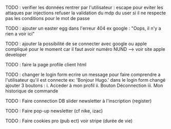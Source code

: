 TODO :
    verifier les données rentrer par l'utilisateur : escape
    pour eviter les attaques par injections
    refuser la validation du mdp du user 
    si il ne respecte pas les conditions pour le mot de passe

TODO :
    ajouter un easter egg dans l'erreur 404
    ex google : "Oops, il n'y a rien a voir ici"

TODO :
    ajouter la possibilité de se connecter avec google ou apple
    compliqué pour le moment car il faut avoir numéro NUND --> voir site apple developer

TODO :
    faire la page profile client html

TODO :
    changer le login form
    ecrire un message pour faire comprendre a l'utilisateur
    qu'il est connecte ex: 'Bonjour Hugo.'
    dans le login form changé ajouter 3 boutons :
    i. Acceder à mon profil
    ii. Bouton Déconnection
    iii. Mon historique de commande

TODO :
    Faire connection DB slider newsletter à l'inscription (register)

TODO : 
    Faire pop-up newsletter (cf nike, izac)

TODO :
    Faire cookies pro (pub ect) voir stripe (durée de vie)